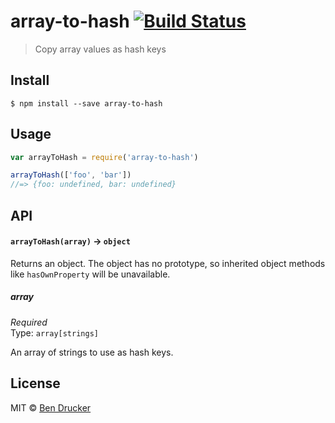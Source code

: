 # array-to-hash [![Build Status](https://travis-ci.org/bendrucker/array-to-hash.svg?branch=master)](https://travis-ci.org/bendrucker/array-to-hash)

> Copy array values as hash keys


## Install

```
$ npm install --save array-to-hash
```


## Usage

```js
var arrayToHash = require('array-to-hash')

arrayToHash(['foo', 'bar'])
//=> {foo: undefined, bar: undefined}
```

## API

#### `arrayToHash(array)` -> `object`

Returns an object. The object has no prototype, so inherited object methods like `hasOwnProperty` will be unavailable.

##### array

*Required*  
Type: `array[strings]`

An array of strings to use as hash keys.


## License

MIT © [Ben Drucker](http://bendrucker.me)
